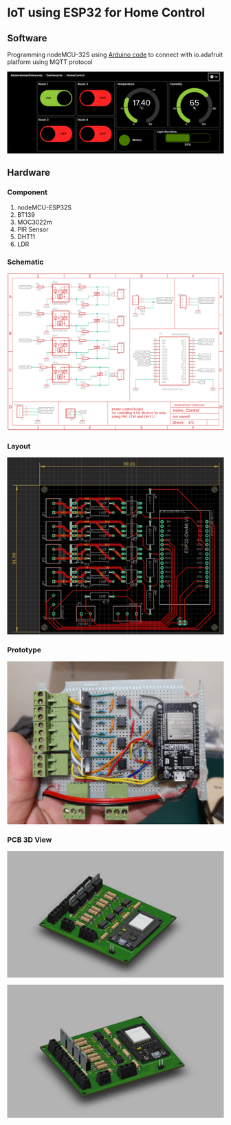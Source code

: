 # IoT using ESP32 for Home Control 

## Software 

Programming nodeMCU-32S using [Arduino code](https://github.com/AbdelrahmanEldesouky/IoT-using-ESP32/blob/main/Home%20Control/Software/HomeControl.ino) to connect with io.adafruit platform using MQTT protocol 

![Dashboard](https://github.com/AbdelrahmanEldesouky/IoT-using-ESP32/blob/main/Home%20Control/Software/Dashboard.PNG)

## Hardware

### Component 

1. nodeMCU-ESP32S
2. BT139 
3. MOC3022m 
4. PIR Sensor
5. DHT11 
6. LDR 

### Schematic 

![Schematic](https://github.com/AbdelrahmanEldesouky/IoT-using-ESP32/blob/main/Home%20Control/Hardware/PCB%20Design/Schematic.png)

### Layout 

![layout](https://github.com/AbdelrahmanEldesouky/IoT-using-ESP32/blob/main/Home%20Control/Hardware/PCB%20Design/layout.PNG)

### Prototype 

![prototype](https://github.com/AbdelrahmanEldesouky/IoT-using-ESP32/blob/main/Home%20Control/Hardware/Prototype.jpg)

### PCB 3D View

![3D](https://github.com/AbdelrahmanEldesouky/IoT-using-ESP32/blob/main/Home%20Control/Hardware/PCB%20Design/3D%231.PNG)

![3D](https://github.com/AbdelrahmanEldesouky/IoT-using-ESP32/blob/main/Home%20Control/Hardware/PCB%20Design/3D%232.PNG)

